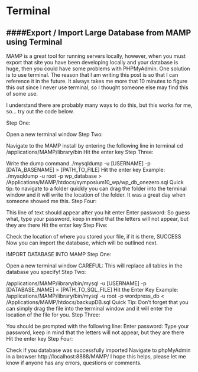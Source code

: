 # Terminal

####Export / Import Large Database from MAMP using Terminal
---
MAMP is a great tool for running servers locally, however, when you must export that site you have been developing locally and your database is huge, then you could have some problems with PHPMyAdmin.
One solution is to use terminal. The reason that I am writing this post is so that I can reference it in the future. It always takes me more that 10 minutes to figure this out since I never use terminal, so I thought someone else may find this of some use.

I understand there are probably many ways to do this, but this works for me, so… try out the code below.

Step One:

Open a new terminal window
Step Two:

Navigate to the MAMP install by entering the following line in terminal
cd /applications/MAMP/library/bin
Hit the enter key
Step Three:

Write the dump command
./mysqldump -u [USERNAME] -p [DATA_BASENAME] > [PATH_TO_FILE]
Hit the enter key
Example:
./mysqldump -u root -p wp_database > /Applications/MAMP/htdocs/symposium10_wp/wp_db_onezero.sql
Quick tip: to navigate to a folder quickly you can drag the folder into the terminal window and it will write the location of the folder. It was a great day when someone showed me this.
Step Four:

This line of text should appear after you hit enter
Enter password:
So guess what, type your password, keep in mind that the letters will not appear, but they are there
Hit the enter key
Step Five:

Check the location of where you stored your file, if it is there, SUCCESS
Now you can import the database, which will be outlined next.

IMPORT DATABASE INTO MAMP
Step One:

Open a new terminal window
CAREFUL: This will replace all tables in the database you specify!
Step Two:

/applications/MAMP/library/bin/mysql -u [USERNAME] -p [DATABASE_NAME] < [PATH_TO_SQL_FILE]
Hit the Enter Key
Example:
/applications/MAMP/library/bin/mysql -u root -p wordpress_db < /Applications/MAMP/htdocs/backupDB.sql
Quick Tip: Don’t forget that you can simply drag the file into the terminal window and it will enter the location of the file for you.
Step Three:

You should be prompted with the following line:
Enter password:
Type your password, keep in mind that the letters will not appear, but they are there
Hit the enter key
Step Four:

Check if you database was successfully imported
Navigate to phpMyAdmin in a browser
http://localhost:8888/MAMP/
I hope this helps, please let me know if anyone has any errors, questions or comments.